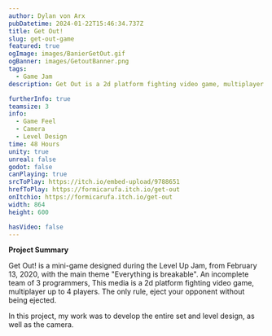 ```yaml
---
author: Dylan von Arx
pubDatetime: 2024-01-22T15:46:34.737Z
title: Get Out!
slug: get-out-game
featured: true
ogImage: images/BanierGetOut.gif
ogBanner: images/GetoutBanner.png
tags:
  - Game Jam
description: Get Out is a 2d platform fighting video game, multiplayer up to 4 players. The only rule, eject your opponent without being ejected.

furtherInfo: true
teamsize: 3
info:
  - Game Feel
  - Camera
  - Level Design
time: 48 Hours
unity: true
unreal: false
godot: false
canPlaying: true
srcToPlay: https://itch.io/embed-upload/9788651
hrefToPlay: https://formicarufa.itch.io/get-out
onItchio: https://formicarufa.itch.io/get-out
width: 864
height: 600

hasVideo: false
---
```


<b>Project Summary</b>

Get Out! is a mini-game designed during the Level Up Jam, from February 13, 2020, with the main theme "Everything is breakable". An incomplete team of 3 programmers, This media is a 2d platform fighting video game, multiplayer up to 4 players. The only rule, eject your opponent without being ejected.

In this project, my work was to develop the entire set and level design, as well as the camera.
